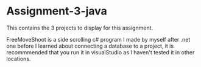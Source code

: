 # Assignment-3-java
This contains the 3 projects to display for this assignment.

FreeMoveShoot is a side scrolling c# program I made by myself after .net one before I learned about connecting a database to a project,
it is recommmended that you run it in visualStudio as I haven't tested it in other locations.




